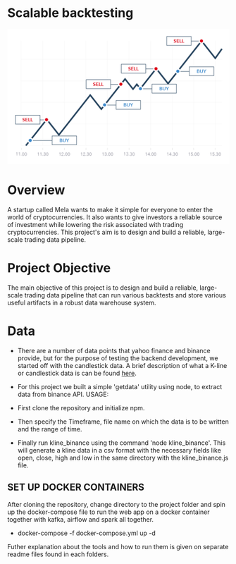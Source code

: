 # Scalable backtesting 
<img title="Mela" alt="Alt text" src="/images/cryptoTrading.png" width= "1000">

# Overview
A startup called Mela wants to make it simple for everyone to enter the world of cryptocurrencies. It also wants to give investors a reliable source of investment while lowering the risk associated with trading cryptocurrencies. This project's aim is to design and build a reliable, large-scale trading data pipeline. 

# Project Objective 
The main objective of this project is to design and build a reliable, large-scale trading data pipeline that can run various backtests and store various useful artifacts in a robust data warehouse system.

# Data
* There are a number of data points that yahoo finance and binance provide, but for the purpose of testing the backend development, we started off with the candlestick data.
A brief description of what a K-line or candlestick data is can be found [here](https://www.investopedia.com/terms/c/candlestick.asp).

* For this project we built a simple 'getdata' utility using node, to extract data from binance API.
USAGE: 
* First clone the repository and initialize npm.
* Then specify the Timeframe, file name on which the data is to be written and the range of time.
* Finally run kline_binance using the command 'node kline_binance'. This will generate a kline data in a csv format with the necessary fields like open, close, high and low in the same directory with the kline_binance.js file.

 ## SET UP DOCKER CONTAINERS

After cloning the repository, change directory to the project folder and spin up the docker-compose file to run the web app on a docker container together with kafka, airflow and spark all together. 
 
 * docker-compose -f docker-compose.yml up -d

Futher explanation about the tools and how to run them is given on separate readme files found in each folders.
